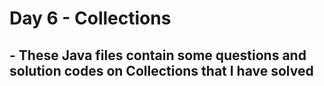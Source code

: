 # Day 6 - Collections
## - These Java files contain some questions and solution codes on Collections that I have solved
